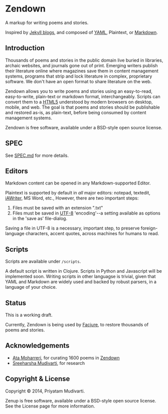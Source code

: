 Zendown
=======

A markup for writing poems and stories.

Inspired by [Jekyll blogs](http://jekyllrb.com/docs/home/), and composed of [YAML](http://en.wikipedia.org/wiki/YAML), Plaintext, or [Markdown](http://daringfireball.net/projects/markdown/).

## Introduction

Thousands of poems and stories in the public domain live buried in libraries, archaic websites, and journals gone out of print. Emerging writers publish their literature online where magazines save them in content management systems, programs that strip and lock literature in complex, proprietary software. We don't have an open format to share literature on the web.

Zendown allows you to write poems and stories using an easy-to-read, easy-to-write, plain-text or markdown format, interchangeably. Scripts can convert them to a [HTML5](http://en.wikipedia.org/wiki/HTML5) understood by modern browsers on desktop, mobile, and web. The goal is that poems and stories should be publishable and restored as-is, as plain-text, before being consumed by content management systems.

Zendown is free software, available under a BSD-style open source license.

## SPEC

See [SPEC.md](/SPEC.md) for more details.

## Editors

Markdown content can be opened in any Markdown-supported Editor.

Plaintext is supported by default in *all* major editors: notepad, textedit, [iAWriter](http://www.iawriter.com/mac/), MS Word, etc., However, there are two important steps:

1. Files must be saved with an extension ".txt"
2. Files must be saved in [UTF-8](http://en.wikipedia.org/wiki/UTF-8) 'encoding'--a setting available as options in the 'save as' file-dialog.

Saving a file in UTF-8 is a necessary, important step, to preserve foreign-language characters, accent quotes, across machines for humans to read.

## Scripts

Scripts are available under `/scripts`.

A default script is written in Clojure. Scripts in Python and Javascript will be implemented soon. Writing scripts in other languagse is trivial, given that YAML and Markdown are widely used and backed by robust parsers, in a language of your choice.

## Status

This is a working draft.

Currently, Zendown is being used by [Facjure](https://github.com/facjure/public-domain-poetry), to restore thousands of poems and stories.

## Acknowledgements

- [Ata Moharreri](https://twitter.com/AtaMoharreri), for curating 1600 poems in [Zendown]()
- [Sreeharsha Mudivarti](http://lexical.foobar.systems), for research

## Copyright & License

Copyright © 2014, Priyatam Mudivarti.

Zenup is free software, available under a BSD-style open source license. See the License page for more information.
